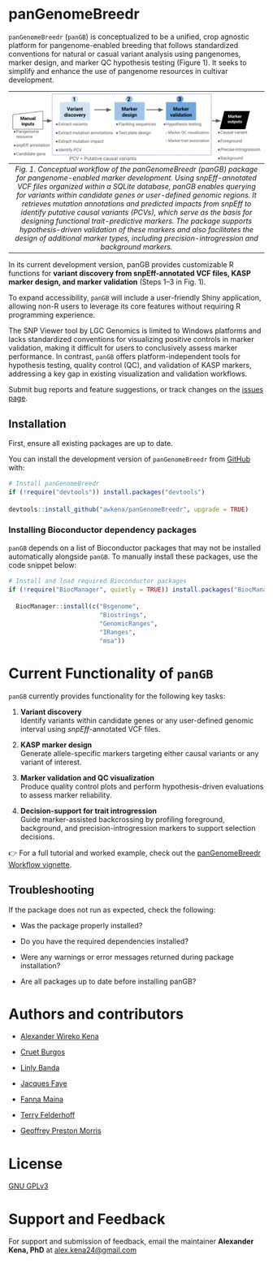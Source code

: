 
<!-- README.md is generated from README.Rmd. Please edit that file -->

# panGenomeBreedr <img src="man/figures/logo.png" align="right" height="139" alt="" />

<!-- badges: start -->
<!-- badges: end -->

`panGenomeBreedr` (`panGB`) is conceptualized to be a unified, crop
agnostic platform for pangenome-enabled breeding that follows
standardized conventions for natural or casual variant analysis using
pangenomes, marker design, and marker QC hypothesis testing (Figure 1).
It seeks to simplify and enhance the use of pangenome resources in
cultivar development.

| <img src='man/figures/workflow.png' align="center" style="width: 800px;" /> |
|:--:|
| *Fig. 1. Conceptual workflow of the panGenomeBreedr (panGB) package for pangenome-enabled marker development. Using snpEff-annotated VCF files organized within a SQLite database, panGB enables querying for variants within candidate genes or user-defined genomic regions. It retrieves mutation annotations and predicted impacts from snpEff to identify putative causal variants (PCVs), which serve as the basis for designing functional trait-predictive markers. The package supports hypothesis-driven validation of these markers and also facilitates the design of additional marker types, including precision-introgression and background markers.* |

In its current development version, panGB provides customizable R
functions for **variant discovery from snpEff-annotated VCF files, KASP
marker design, and marker validation** (Steps 1–3 in Fig. 1).

To expand accessibility, `panGB` will include a user-friendly Shiny
application, allowing non-R users to leverage its core features without
requiring R programming experience.

The SNP Viewer tool by LGC Genomics is limited to Windows platforms and
lacks standardized conventions for visualizing positive controls in
marker validation, making it difficult for users to conclusively assess
marker performance. In contrast, `panGB` offers platform-independent
tools for hypothesis testing, quality control (QC), and validation of
KASP markers, addressing a key gap in existing visualization and
validation workflows.

Submit bug reports and feature suggestions, or track changes on the
[issues page](https://github.com/awkena/panGenomeBreedr/issues).

## Installation

First, ensure all existing packages are up to date.

You can install the development version of `panGenomeBreedr` from
[GitHub](https://github.com/awkena/panGenomeBreedr) with:

``` r
# Install panGenomeBreedr
if (!require("devtools")) install.packages("devtools")

devtools::install_github("awkena/panGenomeBreedr", upgrade = TRUE)
```

### Installing Bioconductor dependency packages

`panGB` depends on a list of Bioconductor packages that may not be
installed automatically alongside `panGB`. To manually install these
packages, use the code snippet below:

``` r
# Install and load required Bioconductor packages
if (!require("BiocManager", quietly = TRUE)) install.packages("BiocManager")

  BiocManager::install(c("Bsgenome",
                         "Biostrings",
                         "GenomicRanges",
                         "IRanges",
                         "msa"))
```

# Current Functionality of `panGB`

`panGB` currently provides functionality for the following key tasks:

1.  **Variant discovery**  
    Identify variants within candidate genes or any user-defined genomic
    interval using *snpEff*-annotated VCF files.

2.  **KASP marker design**  
    Generate allele-specific markers targeting either causal variants or
    any variant of interest.

3.  **Marker validation and QC visualization**  
    Produce quality control plots and perform hypothesis-driven
    evaluations to assess marker reliability.

4.  **Decision-support for trait introgression**  
    Guide marker-assisted backcrossing by profiling foreground,
    background, and precision-introgression markers to support selection
    decisions.

👉 For a full tutorial and worked example, check out the
[panGenomeBreedr Workflow
vignette](https://awkena.github.io/panGenomeBreedr/articles/panGenomeBreedr_Workflows.html).

## Troubleshooting

If the package does not run as expected, check the following:

- Was the package properly installed?

- Do you have the required dependencies installed?

- Were any warnings or error messages returned during package
  installation?

- Are all packages up to date before installing panGB?

# Authors and contributors

- [Alexander Wireko Kena](https://www.github.com/awkena)

- [Cruet Burgos](https://www.morrislab.org/people/clara-cruet-burgos)

- [Linly Banda](https://www.biofortificationlab.org/people/linly-banda)

- [Jacques
  Faye](https://sites.google.com/site/morrislaboratory/people/jacques-faye)

- [Fanna Maina](https://www.morrislab.org/people/fanna-maina)

- [Terry
  Felderhoff](https://www.agronomy.k-state.edu/about/people/faculty/felderhoff-terry/)

- [Geoffrey Preston
  Morris](https://www.morrislab.org/people/geoff-morris)

# License

[GNU GPLv3](https://choosealicense.com/licenses/gpl-3.0/)

# Support and Feedback

For support and submission of feedback, email the maintainer **Alexander
Kena, PhD** at <alex.kena24@gmail.com>
